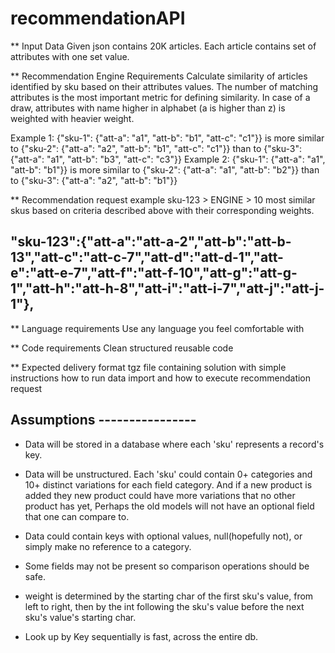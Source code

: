 # recommendationAPI

** Input Data
Given json contains 20K articles.
Each article contains set of attributes with one set value.

** Recommendation Engine Requirements
Calculate similarity of articles identified by sku based on their attributes values.
The number of matching attributes is the most important metric for defining similarity.
In case of a draw, attributes with name higher in alphabet (a is higher than z) is weighted with heavier weight.

Example 1:
{"sku-1": {"att-a": "a1", "att-b": "b1", "att-c": "c1"}} is more similar to
{"sku-2": {"att-a": "a2", "att-b": "b1", "att-c": "c1"}} than to
{"sku-3": {"att-a": "a1", "att-b": "b3", "att-c": "c3"}}
Example 2:
{"sku-1": {"att-a": "a1", "att-b": "b1"}} is more similar to
{"sku-2": {"att-a": "a1", "att-b": "b2"}} than to
{"sku-3": {"att-a": "a2", "att-b": "b1"}}

** Recommendation request example
sku-123  > ENGINE > 10 most similar skus based on criteria described above with their corresponding weights.

## "sku-123":{"att-a":"att-a-2","att-b":"att-b-13","att-c":"att-c-7","att-d":"att-d-1","att-e":"att-e-7","att-f":"att-f-10","att-g":"att-g-1","att-h":"att-h-8","att-i":"att-i-7","att-j":"att-j-1"},

** Language requirements
Use any language you feel comfortable with

** Code requirements
Clean structured reusable code

** Expected delivery format
tgz file containing solution with simple instructions how to run data import and how to execute recommendation request

## Assumptions ----------------
- Data will be stored in a database where each 'sku' represents a record's key.

- Data will be unstructured. Each 'sku' could contain 0+ categories and 10+ distinct variations for each field category. And if a new product is added they new product could have more variations that no other product has yet, Perhaps the old models will not have an optional field that one can compare to.

- Data could contain keys with optional values, null(hopefully not), or simply make no reference to a category.

- Some fields may not be present so comparison operations should be safe.

- weight is determined by the starting char of the first sku's value, from left to right, then by the int following the sku's value before the next sku's value's starting char.

- Look up by Key sequentially is fast, across the entire db.
